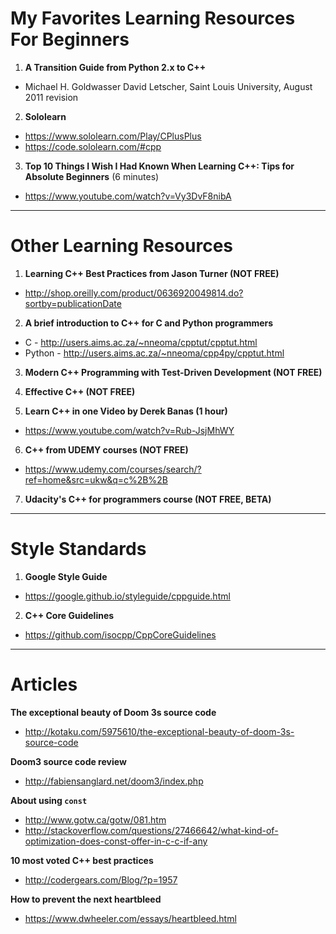 # My Favorites Learning Resources For Beginners

1. **A Transition Guide from Python 2.x to C++**
- Michael H. Goldwasser David Letscher, Saint Louis University, August 2011 revision

2. **Sololearn**
- https://www.sololearn.com/Play/CPlusPlus
- https://code.sololearn.com/#cpp

3. **Top 10 Things I Wish I Had Known When Learning C++: Tips for Absolute Beginners** (6 minutes)
- https://www.youtube.com/watch?v=Vy3DvF8nibA

---

# Other Learning Resources

1. **Learning C++ Best Practices from Jason Turner (NOT FREE)**
- http://shop.oreilly.com/product/0636920049814.do?sortby=publicationDate

2. **A brief introduction to C++ for C and Python programmers**
- C - http://users.aims.ac.za/~nneoma/cpptut/cpptut.html
- Python - http://users.aims.ac.za/~nneoma/cpp4py/cpptut.html

3. **Modern C++ Programming with Test-Driven Development (NOT FREE)**

4. **Effective C++ (NOT FREE)**

5. **Learn C++ in one Video by Derek Banas (1 hour)**
- https://www.youtube.com/watch?v=Rub-JsjMhWY

6. **C++ from UDEMY courses (NOT FREE)**
- https://www.udemy.com/courses/search/?ref=home&src=ukw&q=c%2B%2B

7. **Udacity's C++ for programmers course (NOT FREE, BETA)**

---

# Style Standards

1. **Google Style Guide**
- https://google.github.io/styleguide/cppguide.html

2. **C++ Core Guidelines**
- https://github.com/isocpp/CppCoreGuidelines

---

# Articles

**The exceptional beauty of Doom 3s source code**
- http://kotaku.com/5975610/the-exceptional-beauty-of-doom-3s-source-code

**Doom3 source code review**
- http://fabiensanglard.net/doom3/index.php

**About using `const`**
- http://www.gotw.ca/gotw/081.htm
- http://stackoverflow.com/questions/27466642/what-kind-of-optimization-does-const-offer-in-c-c-if-any

**10 most voted C++ best practices**
- http://codergears.com/Blog/?p=1957

**How to prevent the next heartbleed**
- https://www.dwheeler.com/essays/heartbleed.html
